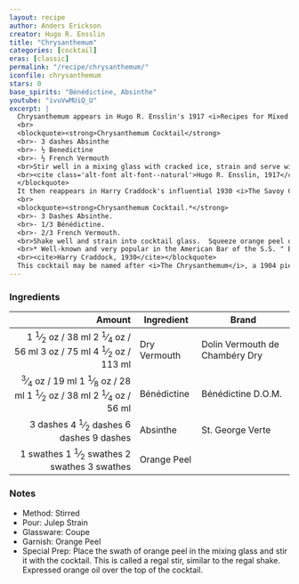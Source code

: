 ```yaml
---
layout: recipe
author: Anders Erickson
creator: Hugo R. Ensslin
title: "Chrysanthemum"
categories: [cocktail]
eras: [classic]
permalink: "/recipe/chrysanthemum/"
iconfile: chrysanthemum
stars: 0
base_spirits: "Bénédictine, Absinthe"
youtube: "ivuVwMUiQ_U"
excerpt: |
  Chrysanthemum appears in Hugo R. Ensslin's 1917 <i>Recipes for Mixed Drinks</i> (and may well have been in his 1916 First Edition).
  <br>
  <blockquote><strong>Chrysanthemum Cocktail</strong>
  <br>- 3 dashes Absinthe
  <br>- ½ Benedictine
  <br>- ½ French Vermouth
  <br>Stir well in a mixing glass with cracked ice, strain and serve with a twist of Orange Peel.
  <br><cite class='alt-font alt-font--natural'>Hugo R. Ensslin, 1917</cite>
  </blockquote>
  It then reappears in Harry Craddock's influential 1930 <i>The Savoy Cocktail Book</i> where Craddock says, "Well-known and very popular in the American Bar of the S.S. Europa.".
  <br>
  <blockquote><strong>Chrysanthemum Cocktail.*</strong>
  <br>- 3 Dashes Absinthe.
  <br>- 1/3 Bénédictine.
  <br>- 2/3 French Vermouth.
  <br>Shake well and strain into cocktail glass.  Squeeze orange peel on top.
  <br>* Well-known and very popular in the American Bar of the S.S. " Europa."
  <br><cite>Harry Craddock, 1930</cite></blockquote>
  This cocktail may be named after <i>The Chrysanthemum</i>, a 1904 piece by the famous ragtime composer and pianist Scott Joplin and released on record in 1916.
---
```


### Ingredients

|   Amount | Ingredient   | Brand                          |
| -------: | ------------ | ------------------------------ |
|   <span class="onex active">1 <sup>1</sup>&frasl;<sub>2</sub> oz  / 38 ml</span> <span class="onehalfx">2 <sup>1</sup>&frasl;<sub>4</sub> oz  / 56 ml</span> <span class="twox">3 oz  / 75 ml</span> <span class="threex">4 <sup>1</sup>&frasl;<sub>2</sub> oz  / 113 ml</span>| Dry Vermouth | Dolin Vermouth de Chambéry Dry |
|  <span class="onex active"> <sup>3</sup>&frasl;<sub>4</sub> oz  / 19 ml</span> <span class="onehalfx">1 <sup>1</sup>&frasl;<sub>8</sub> oz  / 28 ml</span> <span class="twox">1 <sup>1</sup>&frasl;<sub>2</sub> oz  / 38 ml</span> <span class="threex">2 <sup>1</sup>&frasl;<sub>4</sub> oz  / 56 ml</span>| Bénédictine  | Bénédictine D.O.M.             |
| <span class="onex active">3 dashes</span> <span class="onehalfx">4 <sup>1</sup>&frasl;<sub>2</sub> dashes</span> <span class="twox">6 dashes</span> <span class="threex">9 dashes</span>| Absinthe     | St. George Verte               |
|  <span class="onex active">1 swathes</span> <span class="onehalfx">1 <sup>1</sup>&frasl;<sub>2</sub> swathes</span> <span class="twox">2 swathes</span> <span class="threex">3 swathes</span>| Orange Peel  |

### Notes

- Method: Stirred
- Pour: Julep Strain
- Glassware: Coupe
- Garnish: Orange Peel
- Special Prep: Place the swath of orange peel in the mixing glass and stir it with the cocktail. This is called a regal stir, similar to the regal shake. Expressed orange oil over the top of the cocktail.

    
<script type="application/ld+json">
{
  "@context": "https://schema.org",
  "@type": "Recipe",
  "author": "{{ page.author }}",
  "description": "{{ page.excerpt | strip_html | replace: '"', "'" }}",
  "image": "{% for ingredient in site.data[page.iconfile].images.ingredient limit: 1 %}{{ ingredient.url }}{% endfor %}",
  "recipeIngredient": [  "1.5 oz Dry Vermouth",
  " 0.75 oz Bénédictine ",
  "3 dashes Absinthe",
  " 1 swath Orange Peel "],
  "name": "{{ page.title }}",
  "recipeInstructions": "  {
    '@type': 'HowToStep',
    'text': '- Method: Stirred
'
  },  {
    '@type': 'HowToStep',
    'text': '- Pour: Julep Strain
'
  },  {
    '@type': 'HowToStep',
    'text': '- Glassware: Coupe
'
  },  {
    '@type': 'HowToStep',
    'text': '- Garnish: Orange Peel
'
  },  {
    '@type': 'HowToStep',
    'text': '- Special Prep: Place the swath of orange peel in the mixing glass and stir it with the cocktail. This is called a regal stir, similar to the regal shake. Expressed orange oil over the top of the cocktail.
'
  }",
  "recipeYield": "1 cocktail",
  "recipeCategory": "cocktail",
  "aggregateRating": "{%- if page.stars -%}{%- include stars_metadata.html %} out of 5{% else %}NA{%- endif -%}",
  "recipeCuisine": "global",
  "prepTime": "20 minutes",
  "cookTime": "15 second",
  "keywords": "{{ page.title }}, cocktail, {{ page.eras }}, {%- include category_metadata.html -%}, {%- include spirits_metadata.html -%}",
  "nutrition": "NA"
}
</script>

    